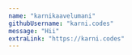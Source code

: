 ```yaml
---
name: "karnikaavelumani"
githubUsername: "karni.codes"
message: "Hii"
extraLink: "https://karni.codes"
---
```

